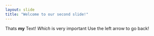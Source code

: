 ```yaml
---
layout: slide
title: "Welcome to our second slide!"
---
```

Thats __my__ Text! *Which* is very important
Use the left arrow to go back!
